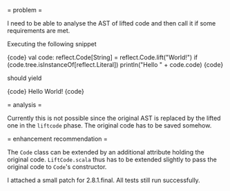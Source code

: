= problem =

I need to be able to analyse the AST of lifted code and then call it if some requirements are met.

Executing the following snippet

{code}
val code: reflect.Code[String] = reflect.Code.lift("World!")
if (code.tree.isInstanceOf[reflect.Literal])
  println("Hello " + code.code)
{code}

should yield

{code}
Hello World!
{code}

= analysis =

Currently this is not possible since the original AST is replaced by the lifted one in the `liftcode` phase. The original code has to be saved somehow.

= enhancement recommendation =

The `Code` class can be extended by an additional attribute holding the original code. `LiftCode.scala` thus has to be extended slightly to pass the original code to `Code`'s constructor.

I attached a small patch for 2.8.1.final. All tests still run successfully.
